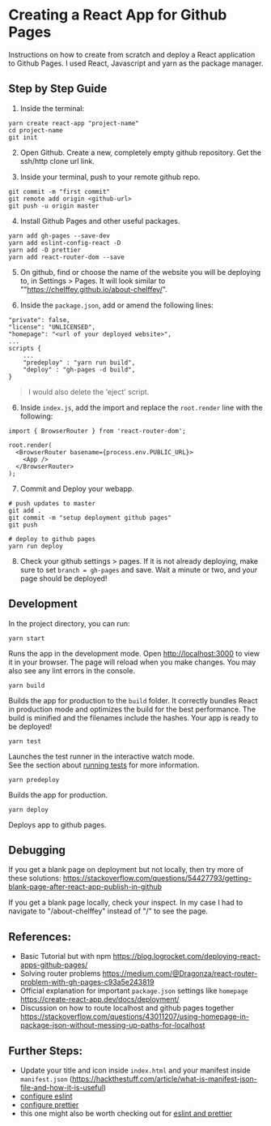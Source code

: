 # Creating a React App for Github Pages

Instructions on how to create from scratch and deploy a React application to Github Pages. I used React, Javascript and yarn as the package manager.

## Step by Step Guide

1. Inside the terminal:

```
yarn create react-app "project-name"
cd project-name
git init
```

2. Open Github. Create a new, completely empty github repository. Get the ssh/http clone url link.

3. Inside your terminal, push to your remote github repo.

```
git commit -m "first commit"
git remote add origin <github-url>
git push -u origin master
```

4. Install Github Pages and other useful packages.

```
yarn add gh-pages --save-dev
yarn add eslint-config-react -D
yarn add -D prettier
yarn add react-router-dom --save
```

5. On github, find or choose the name of the website you will be deploying to, in Settings > Pages.
   It will look similar to ""https://chelffey.github.io/about-chelffey/".

6. Inside the `package.json`, add or amend the following lines:

```
"private": false,
"license": "UNLICENSED",
"homepage": "<url of your deployed website>",
...
scripts {
    ...
    "predeploy" : "yarn run build",
    "deploy" : "gh-pages -d build",
}
```

> I would also delete the 'eject' script.

6. Inside `index.js`, add the import and replace the `root.render` line with the following:

```
import { BrowserRouter } from 'react-router-dom';

root.render(
  <BrowserRouter basename={process.env.PUBLIC_URL}>
    <App />
  </BrowserRouter>
);
```

7. Commit and Deploy your webapp.

```
# push updates to master
git add .
git commit -m "setup deployment github pages"
git push

# deploy to github pages
yarn run deploy
```

8. Check your github settings > pages. If it is not already deploying, make sure to set `branch = gh-pages` and save. Wait a minute or two, and your page should be deployed!

## Development

In the project directory, you can run:

`yarn start`

Runs the app in the development mode.
Open [http://localhost:3000](http://localhost:3000) to view it in your browser. The page will reload when you make changes. You may also see any lint errors in the console.

`yarn build`

Builds the app for production to the `build` folder.
It correctly bundles React in production mode and optimizes the build for the best performance.
The build is minified and the filenames include the hashes. Your app is ready to be deployed!

`yarn test`

Launches the test runner in the interactive watch mode.\
See the section about [running tests](https://facebook.github.io/create-react-app/docs/running-tests) for more information.

`yarn predeploy`

Builds the app for production.

`yarn deploy`

Deploys app to github pages.

## Debugging

If you get a blank page on deployment but not locally, then try more of these solutions: https://stackoverflow.com/questions/54427793/getting-blank-page-after-react-app-publish-in-github

If you get a blank page locally, check your inspect. In my case I had to navigate to "/about-chelffey" instead of "/" to see the page.

## References:

- Basic Tutorial but with npm https://blog.logrocket.com/deploying-react-apps-github-pages/
- Solving router problems https://medium.com/@Dragonza/react-router-problem-with-gh-pages-c93a5e243819
- Official explanation for important `package.json` settings like `homepage` https://create-react-app.dev/docs/deployment/
- Discussion on how to route localhost and github pages together https://stackoverflow.com/questions/43011207/using-homepage-in-package-json-without-messing-up-paths-for-localhost

## Further Steps:

- Update your title and icon inside `index.html` and your manifest inside `manifest.json` (https://hackthestuff.com/article/what-is-manifest-json-file-and-how-it-is-useful)
- [configure eslint](https://www.geeksforgeeks.org/how-to-configure-eslint-for-react-projects/)
- [configure prettier](https://khalilstemmler.com/blogs/tooling/prettier/#:~:text=Configuring%20Prettier%20to%20work%20with%20ESLint&text=With%20ESLint%20and%20Prettier%20already,these%20two%20packages%20as%20well.&text=eslint%2Dconfig%2Dprettier%20%3A%20Turns,Prettier%20rules%20into%20ESLint%20rules.)
- this one might also be worth checking out for [eslint and prettier](https://medium.com/how-to-react/config-eslint-and-prettier-in-visual-studio-code-for-react-js-development-97bb2236b31a#:~:text=Open%20the%20terminal%20in%20your,Code%20formatter%20and%20install%20it.)
